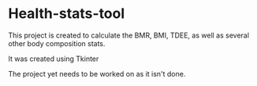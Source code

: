 # Health-stats-tool

This project is created to calculate the BMR, BMI, TDEE, as well as several other body composition stats.

It was created using Tkinter

The project yet needs to be worked on as it isn't done.
